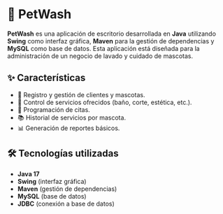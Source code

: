 # 🐾 PetWash

**PetWash** es una aplicación de escritorio desarrollada en **Java** utilizando **Swing** como interfaz gráfica, **Maven** para la gestión de dependencias y **MySQL** como base de datos. Esta aplicación está diseñada para la administración de un negocio de lavado y cuidado de mascotas.

## ✨ Características

- 🐶 Registro y gestión de clientes y mascotas.
- 🧼 Control de servicios ofrecidos (baño, corte, estética, etc.).
- 📅 Programación de citas.
- 📚 Historial de servicios por mascota.
- 📊 Generación de reportes básicos.

## 🛠 Tecnologías utilizadas

- **Java 17**
- **Swing** (interfaz gráfica)
- **Maven** (gestión de dependencias)
- **MySQL** (base de datos)
- **JDBC** (conexión a base de datos)


